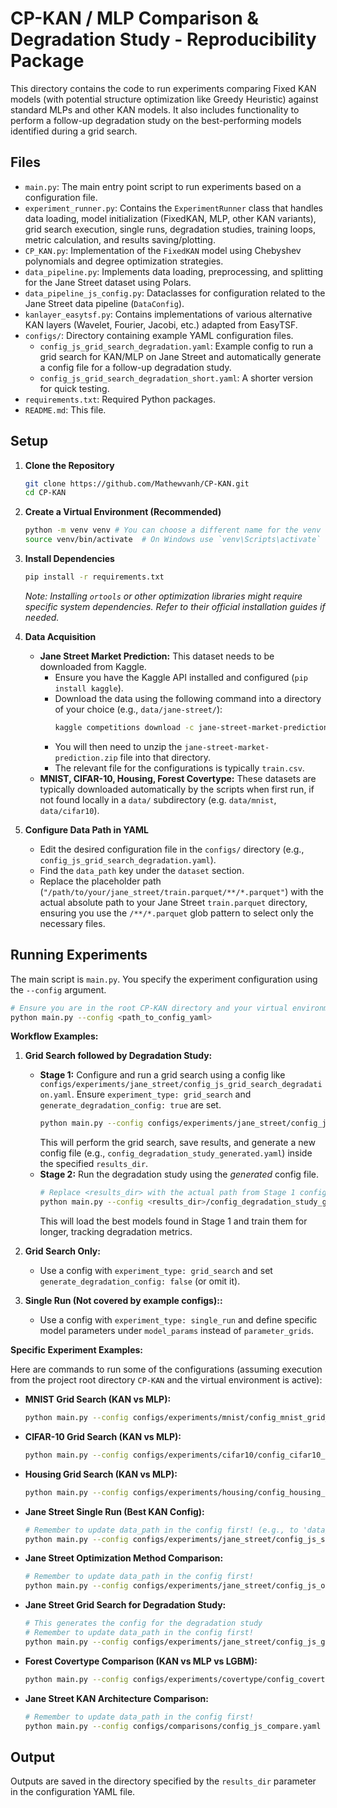 # CP-KAN / MLP Comparison & Degradation Study - Reproducibility Package

This directory contains the code to run experiments comparing Fixed KAN models (with potential structure optimization like Greedy Heuristic) against standard MLPs and other KAN models. It also includes functionality to perform a follow-up degradation study on the best-performing models identified during a grid search.

## Files

*   `main.py`: The main entry point script to run experiments based on a configuration file.
*   `experiment_runner.py`: Contains the `ExperimentRunner` class that handles data loading, model initialization (FixedKAN, MLP, other KAN variants), grid search execution, single runs, degradation studies, training loops, metric calculation, and results saving/plotting.
*   `CP_KAN.py`: Implementation of the `FixedKAN` model using Chebyshev polynomials and degree optimization strategies.
*   `data_pipeline.py`: Implements data loading, preprocessing, and splitting for the Jane Street dataset using Polars.
*   `data_pipeline_js_config.py`: Dataclasses for configuration related to the Jane Street data pipeline (`DataConfig`).
*   `kanlayer_easytsf.py`: Contains implementations of various alternative KAN layers (Wavelet, Fourier, Jacobi, etc.) adapted from EasyTSF.
*   `configs/`: Directory containing example YAML configuration files.
    *   `config_js_grid_search_degradation.yaml`: Example config to run a grid search for KAN/MLP on Jane Street and automatically generate a config file for a follow-up degradation study.
    *   `config_js_grid_search_degradation_short.yaml`: A shorter version for quick testing.
*   `requirements.txt`: Required Python packages.
*   `README.md`: This file.

## Setup

1.  **Clone the Repository**
    ```bash
    git clone https://github.com/Mathewvanh/CP-KAN.git
    cd CP-KAN 
    ```

2.  **Create a Virtual Environment (Recommended)**
    ```bash
    python -m venv venv # You can choose a different name for the venv
    source venv/bin/activate  # On Windows use `venv\Scripts\activate`
    ```

3.  **Install Dependencies**
    ```bash
    pip install -r requirements.txt
    ```
    *Note: Installing `ortools` or other optimization libraries might require specific system dependencies. Refer to their official installation guides if needed.*

4.  **Data Acquisition**
    *   **Jane Street Market Prediction:** This dataset needs to be downloaded from Kaggle.
        *   Ensure you have the Kaggle API installed and configured (`pip install kaggle`).
        *   Download the data using the following command into a directory of your choice (e.g., `data/jane-street/`):
            ```bash
            kaggle competitions download -c jane-street-market-prediction -p data/jane-street/
            ```
        *   You will then need to unzip the `jane-street-market-prediction.zip` file into that directory.
        *   The relevant file for the configurations is typically `train.csv`.
    *   **MNIST, CIFAR-10, Housing, Forest Covertype:** These datasets are typically downloaded automatically by the scripts when first run, if not found locally in a `data/` subdirectory (e.g. `data/mnist`, `data/cifar10`).

5.  **Configure Data Path in YAML**
    *   Edit the desired configuration file in the `configs/` directory (e.g., `config_js_grid_search_degradation.yaml`).
    *   Find the `data_path` key under the `dataset` section.
    *   Replace the placeholder path (`"/path/to/your/jane_street/train.parquet/**/*.parquet"`) with the actual absolute path to your Jane Street `train.parquet` directory, ensuring you use the `/**/*.parquet` glob pattern to select only the necessary files.

## Running Experiments

The main script is `main.py`. You specify the experiment configuration using the `--config` argument.

```bash
# Ensure you are in the root CP-KAN directory and your virtual environment is active.
python main.py --config <path_to_config_yaml>
```

**Workflow Examples:**

1.  **Grid Search followed by Degradation Study:**
    *   **Stage 1:** Configure and run a grid search using a config like `configs/experiments/jane_street/config_js_grid_search_degradation.yaml`. Ensure `experiment_type: grid_search` and `generate_degradation_config: true` are set.
        ```bash
        python main.py --config configs/experiments/jane_street/config_js_grid_search_degradation.yaml
        ```
        This will perform the grid search, save results, and generate a new config file (e.g., `config_degradation_study_generated.yaml`) inside the specified `results_dir`.
    *   **Stage 2:** Run the degradation study using the *generated* config file.
        ```bash
        # Replace <results_dir> with the actual path from Stage 1 config
        python main.py --config <results_dir>/config_degradation_study_generated.yaml
        ```
        This will load the best models found in Stage 1 and train them for longer, tracking degradation metrics.

2.  **Grid Search Only:**
    *   Use a config with `experiment_type: grid_search` and set `generate_degradation_config: false` (or omit it).

3.  **Single Run (Not covered by example configs)::**
    *   Use a config with `experiment_type: single_run` and define specific model parameters under `model_params` instead of `parameter_grids`.

**Specific Experiment Examples:**

Here are commands to run some of the configurations (assuming execution from the project root directory `CP-KAN` and the virtual environment is active):

*   **MNIST Grid Search (KAN vs MLP):**
    ```bash
    python main.py --config configs/experiments/mnist/config_mnist_grid_search.yaml
    ```

*   **CIFAR-10 Grid Search (KAN vs MLP):**
    ```bash
    python main.py --config configs/experiments/cifar10/config_cifar10_grid_search.yaml
    ```

*   **Housing Grid Search (KAN vs MLP):**
    ```bash
    python main.py --config configs/experiments/housing/config_housing_grid_search.yaml
    ```

*   **Jane Street Single Run (Best KAN Config):**
    ```bash
    # Remember to update data_path in the config first! (e.g., to 'data/jane-street/train.csv')
    python main.py --config configs/experiments/jane_street/config_js_single_run_best_kan.yaml
    ```

*   **Jane Street Optimization Method Comparison:**
    ```bash
    # Remember to update data_path in the config first!
    python main.py --config configs/experiments/jane_street/config_js_opt_comparison.yaml
    ```

*   **Jane Street Grid Search for Degradation Study:**
    ```bash
    # This generates the config for the degradation study
    # Remember to update data_path in the config first!
    python main.py --config configs/experiments/jane_street/config_js_grid_search_degradation.yaml
    ```

*   **Forest Covertype Comparison (KAN vs MLP vs LGBM):**
    ```bash
    python main.py --config configs/experiments/covertype/config_covertype_compare.yaml
    ```

*   **Jane Street KAN Architecture Comparison:**
    ```bash
    # Remember to update data_path in the config first!
    python main.py --config configs/comparisons/config_js_compare.yaml
    ```

## Output

Outputs are saved in the directory specified by the `results_dir` parameter in the configuration YAML file. 
